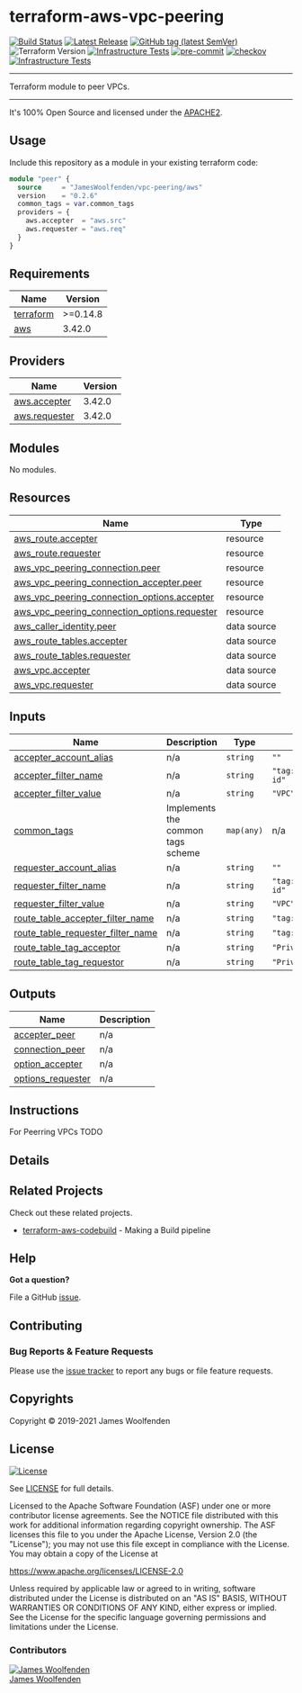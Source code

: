 # terraform-aws-vpc-peering

[![Build Status](https://github.com/JamesWoolfenden/terraform-aws-vpc-peering/workflows/Verify%20and%20Bump/badge.svg?branch=master)](https://github.com/JamesWoolfenden/terraform-aws-vpc-peering)
[![Latest Release](https://img.shields.io/github/release/JamesWoolfenden/terraform-aws-vpc-peering.svg)](https://github.com/JamesWoolfenden/terraform-aws-vpc-peering/releases/latest)
[![GitHub tag (latest SemVer)](https://img.shields.io/github/tag/JamesWoolfenden/terraform-aws-vpc-peering.svg?label=latest)](https://github.com/JamesWoolfenden/terraform-aws-vpc-peering/releases/latest)
![Terraform Version](https://img.shields.io/badge/tf-%3E%3D0.14.0-blue.svg)
[![Infrastructure Tests](https://www.bridgecrew.cloud/badges/github/JamesWoolfenden/terraform-aws-vpc-peering/cis_aws)](https://www.bridgecrew.cloud/link/badge?vcs=github&fullRepo=JamesWoolfenden%2Fterraform-aws-vpc-peering&benchmark=CIS+AWS+V1.2)
[![pre-commit](https://img.shields.io/badge/pre--commit-enabled-brightgreen?logo=pre-commit&logoColor=white)](https://github.com/pre-commit/pre-commit)
[![checkov](https://img.shields.io/badge/checkov-verified-brightgreen)](https://www.checkov.io/)
[![Infrastructure Tests](https://www.bridgecrew.cloud/badges/github/jameswoolfenden/terraform-aws-vpc-peering/general)](https://www.bridgecrew.cloud/link/badge?vcs=github&fullRepo=JamesWoolfenden%2Fterraform-aws-vpc-peering&benchmark=INFRASTRUCTURE+SECURITY)

 ---

Terraform module to peer VPCs.

---

It's 100% Open Source and licensed under the [APACHE2](LICENSE).

## Usage

Include this repository as a module in your existing terraform code:

```terraform
module "peer" {
  source     = "JamesWoolfenden/vpc-peering/aws"
  version    = "0.2.6"
  common_tags = var.common_tags
  providers = {
    aws.accepter  = "aws.src"
    aws.requester = "aws.req"
  }
}
```

<!-- BEGINNING OF PRE-COMMIT-TERRAFORM DOCS HOOK -->
## Requirements

| Name | Version |
|------|---------|
| <a name="requirement_terraform"></a> [terraform](#requirement\_terraform) | >=0.14.8 |
| <a name="requirement_aws"></a> [aws](#requirement\_aws) | 3.42.0 |

## Providers

| Name | Version |
|------|---------|
| <a name="provider_aws.accepter"></a> [aws.accepter](#provider\_aws.accepter) | 3.42.0 |
| <a name="provider_aws.requester"></a> [aws.requester](#provider\_aws.requester) | 3.42.0 |

## Modules

No modules.

## Resources

| Name | Type |
|------|------|
| [aws_route.accepter](https://registry.terraform.io/providers/hashicorp/aws/3.42.0/docs/resources/route) | resource |
| [aws_route.requester](https://registry.terraform.io/providers/hashicorp/aws/3.42.0/docs/resources/route) | resource |
| [aws_vpc_peering_connection.peer](https://registry.terraform.io/providers/hashicorp/aws/3.42.0/docs/resources/vpc_peering_connection) | resource |
| [aws_vpc_peering_connection_accepter.peer](https://registry.terraform.io/providers/hashicorp/aws/3.42.0/docs/resources/vpc_peering_connection_accepter) | resource |
| [aws_vpc_peering_connection_options.accepter](https://registry.terraform.io/providers/hashicorp/aws/3.42.0/docs/resources/vpc_peering_connection_options) | resource |
| [aws_vpc_peering_connection_options.requester](https://registry.terraform.io/providers/hashicorp/aws/3.42.0/docs/resources/vpc_peering_connection_options) | resource |
| [aws_caller_identity.peer](https://registry.terraform.io/providers/hashicorp/aws/3.42.0/docs/data-sources/caller_identity) | data source |
| [aws_route_tables.accepter](https://registry.terraform.io/providers/hashicorp/aws/3.42.0/docs/data-sources/route_tables) | data source |
| [aws_route_tables.requester](https://registry.terraform.io/providers/hashicorp/aws/3.42.0/docs/data-sources/route_tables) | data source |
| [aws_vpc.accepter](https://registry.terraform.io/providers/hashicorp/aws/3.42.0/docs/data-sources/vpc) | data source |
| [aws_vpc.requester](https://registry.terraform.io/providers/hashicorp/aws/3.42.0/docs/data-sources/vpc) | data source |

## Inputs

| Name | Description | Type | Default | Required |
|------|-------------|------|---------|:--------:|
| <a name="input_accepter_account_alias"></a> [accepter\_account\_alias](#input\_accepter\_account\_alias) | n/a | `string` | `""` | no |
| <a name="input_accepter_filter_name"></a> [accepter\_filter\_name](#input\_accepter\_filter\_name) | n/a | `string` | `"tag:aws:cloudformation:logical-id"` | no |
| <a name="input_accepter_filter_value"></a> [accepter\_filter\_value](#input\_accepter\_filter\_value) | n/a | `string` | `"VPC"` | no |
| <a name="input_common_tags"></a> [common\_tags](#input\_common\_tags) | Implements the common tags scheme | `map(any)` | n/a | yes |
| <a name="input_requester_account_alias"></a> [requester\_account\_alias](#input\_requester\_account\_alias) | n/a | `string` | `""` | no |
| <a name="input_requester_filter_name"></a> [requester\_filter\_name](#input\_requester\_filter\_name) | n/a | `string` | `"tag:aws:cloudformation:logical-id"` | no |
| <a name="input_requester_filter_value"></a> [requester\_filter\_value](#input\_requester\_filter\_value) | n/a | `string` | `"VPC"` | no |
| <a name="input_route_table_accepter_filter_name"></a> [route\_table\_accepter\_filter\_name](#input\_route\_table\_accepter\_filter\_name) | n/a | `string` | `"tag:Name"` | no |
| <a name="input_route_table_requester_filter_name"></a> [route\_table\_requester\_filter\_name](#input\_route\_table\_requester\_filter\_name) | n/a | `string` | `"tag:Name"` | no |
| <a name="input_route_table_tag_acceptor"></a> [route\_table\_tag\_acceptor](#input\_route\_table\_tag\_acceptor) | n/a | `string` | `"PrivateRouteTable*"` | no |
| <a name="input_route_table_tag_requestor"></a> [route\_table\_tag\_requestor](#input\_route\_table\_tag\_requestor) | n/a | `string` | `"PrivateRouteTable*"` | no |

## Outputs

| Name | Description |
|------|-------------|
| <a name="output_accepter_peer"></a> [accepter\_peer](#output\_accepter\_peer) | n/a |
| <a name="output_connection_peer"></a> [connection\_peer](#output\_connection\_peer) | n/a |
| <a name="output_option_accepter"></a> [option\_accepter](#output\_option\_accepter) | n/a |
| <a name="output_options_requester"></a> [options\_requester](#output\_options\_requester) | n/a |
<!-- END OF PRE-COMMIT-TERRAFORM DOCS HOOK -->

## Instructions

For Peerring VPCs TODO

## Details

## Related Projects

Check out these related projects.

- [terraform-aws-codebuild](https://github.com/jameswoolfenden/terraform-aws-codebuild) - Making a Build pipeline

## Help

**Got a question?**

File a GitHub [issue](https://github.com/jameswoolfenden/terraform-aws-vpc-peering/issues).

## Contributing

### Bug Reports & Feature Requests

Please use the [issue tracker](https://github.com/jameswoolfenden/terraform-aws-vpc-peering/issues) to report any bugs or file feature requests.

## Copyrights

Copyright © 2019-2021 James Woolfenden

## License

[![License](https://img.shields.io/badge/License-Apache%202.0-blue.svg)](https://opensource.org/licenses/Apache-2.0)

See [LICENSE](LICENSE) for full details.

Licensed to the Apache Software Foundation (ASF) under one
or more contributor license agreements. See the NOTICE file
distributed with this work for additional information
regarding copyright ownership. The ASF licenses this file
to you under the Apache License, Version 2.0 (the
"License"); you may not use this file except in compliance
with the License. You may obtain a copy of the License at

<https://www.apache.org/licenses/LICENSE-2.0>

Unless required by applicable law or agreed to in writing,
software distributed under the License is distributed on an
"AS IS" BASIS, WITHOUT WARRANTIES OR CONDITIONS OF ANY
KIND, either express or implied. See the License for the
specific language governing permissions and limitations
under the License.

### Contributors

[![James Woolfenden][jameswoolfenden_avatar]][jameswoolfenden_homepage]<br/>[James Woolfenden][jameswoolfenden_homepage]

[jameswoolfenden_homepage]: https://github.com/jameswoolfenden
[jameswoolfenden_avatar]: https://github.com/jameswoolfenden.png?size=150
[github]: https://github.com/jameswoolfenden
[linkedin]: https://www.linkedin.com/in/jameswoolfenden/
[twitter]: https://twitter.com/JimWoolfenden
[share_twitter]: https://twitter.com/intent/tweet/?text=terraform-aws-vpc-peering&url=https://github.com/jameswoolfenden/terraform-aws-vpc-peering
[share_linkedin]: https://www.linkedin.com/shareArticle?mini=true&title=terraform-aws-vpc-peering&url=https://github.com/jameswoolfenden/terraform-aws-vpc-peering
[share_reddit]: https://reddit.com/submit/?url=https://github.com/jameswoolfenden/terraform-aws-vpc-peering
[share_facebook]: https://facebook.com/sharer/sharer.php?u=https://github.com/jameswoolfenden/terraform-aws-vpc-peering
[share_email]: mailto:?subject=terraform-aws-vpc-peering&body=https://github.com/jameswoolfenden/terraform-aws-vpc-peering

